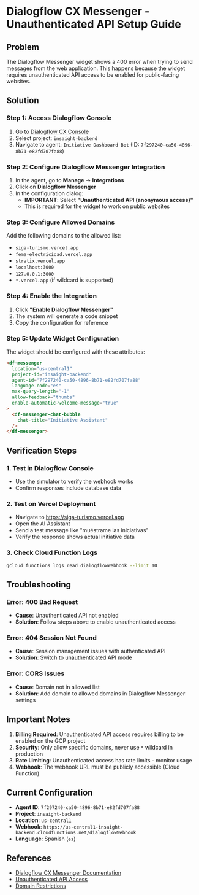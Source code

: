 # Dialogflow CX Messenger - Unauthenticated API Setup Guide

## Problem
The Dialogflow Messenger widget shows a 400 error when trying to send messages from the web application. This happens because the widget requires unauthenticated API access to be enabled for public-facing websites.

## Solution

### Step 1: Access Dialogflow Console
1. Go to [Dialogflow CX Console](https://dialogflow.cloud.google.com/cx)
2. Select project: `insaight-backend`
3. Navigate to agent: `Initiative Dashboard Bot` (ID: `7f297240-ca50-4896-8b71-e82fd707fa88`)

### Step 2: Configure Dialogflow Messenger Integration
1. In the agent, go to **Manage** → **Integrations**
2. Click on **Dialogflow Messenger**
3. In the configuration dialog:
   - **IMPORTANT**: Select **"Unauthenticated API (anonymous access)"**
   - This is required for the widget to work on public websites
   
### Step 3: Configure Allowed Domains
Add the following domains to the allowed list:
- `siga-turismo.vercel.app`
- `fema-electricidad.vercel.app`
- `stratix.vercel.app`
- `localhost:3000`
- `127.0.0.1:3000`
- `*.vercel.app` (if wildcard is supported)

### Step 4: Enable the Integration
1. Click **"Enable Dialogflow Messenger"**
2. The system will generate a code snippet
3. Copy the configuration for reference

### Step 5: Update Widget Configuration
The widget should be configured with these attributes:
```html
<df-messenger
  location="us-central1"
  project-id="insaight-backend"
  agent-id="7f297240-ca50-4896-8b71-e82fd707fa88"
  language-code="es"
  max-query-length="-1"
  allow-feedback="thumbs"
  enable-automatic-welcome-message="true"
>
  <df-messenger-chat-bubble
    chat-title="Initiative Assistant"
  />
</df-messenger>
```

## Verification Steps

### 1. Test in Dialogflow Console
- Use the simulator to verify the webhook works
- Confirm responses include database data

### 2. Test on Vercel Deployment
- Navigate to https://siga-turismo.vercel.app
- Open the AI Assistant
- Send a test message like "muéstrame las iniciativas"
- Verify the response shows actual initiative data

### 3. Check Cloud Function Logs
```bash
gcloud functions logs read dialogflowWebhook --limit 10
```

## Troubleshooting

### Error: 400 Bad Request
- **Cause**: Unauthenticated API not enabled
- **Solution**: Follow steps above to enable unauthenticated access

### Error: 404 Session Not Found
- **Cause**: Session management issues with authenticated API
- **Solution**: Switch to unauthenticated API mode

### Error: CORS Issues
- **Cause**: Domain not in allowed list
- **Solution**: Add domain to allowed domains in Dialogflow Messenger settings

## Important Notes

1. **Billing Required**: Unauthenticated API access requires billing to be enabled on the GCP project
2. **Security**: Only allow specific domains, never use `*` wildcard in production
3. **Rate Limiting**: Unauthenticated access has rate limits - monitor usage
4. **Webhook**: The webhook URL must be publicly accessible (Cloud Function)

## Current Configuration

- **Agent ID**: `7f297240-ca50-4896-8b71-e82fd707fa88`
- **Project**: `insaight-backend`
- **Location**: `us-central1`
- **Webhook**: `https://us-central1-insaight-backend.cloudfunctions.net/dialogflowWebhook`
- **Language**: Spanish (`es`)

## References

- [Dialogflow CX Messenger Documentation](https://cloud.google.com/dialogflow/cx/docs/concept/integration/dialogflow-messenger)
- [Unauthenticated API Access](https://cloud.google.com/dialogflow/cx/docs/concept/integration/dialogflow-messenger#unauthenticated)
- [Domain Restrictions](https://cloud.google.com/dialogflow/cx/docs/concept/integration/dialogflow-messenger#domain)